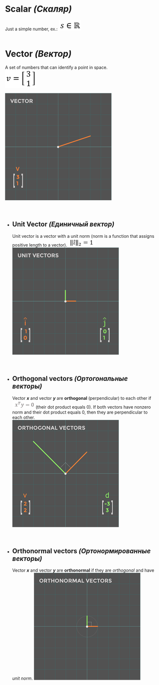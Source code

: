 
# Scalar _(Скаляр)_
Just a simple number, ex.:
![Formula](/Formulas/f1.png)  
<br />  

# Vector _(Вектор)_
A set of numbers that can identify a point in space.   
![Formula](/Formulas/f2.png)    

![Vector](/Images/vector.png)
<br />  
<br />  

-	## Unit Vector _(Единичный вектор)_
	Unit vector is a vector with a unit norm (norm is a function that assigns positive length to a vector). 
	![Formula](/Formulas/f3.png)    
	![UnitVectors](/Images/UnitVectors.png) 
    <br />  
    <br />  
    
-	## Orthogonal vectors _(Ортогональные векторы)_
	Vector _**x**_ and vector _**y**_ are **orthogonal** (perpendicular) to each other if![Formula](/Formulas/f4.png) (their dot product 		equals 0). If both vectors have nonzero norm and their dot product 		equals 0, then they are 			perpendicular to each other.   
	![OrthogonalVectors](/Images/OrthogonalVectors.png)
    <br />  
    <br />   
    
-	## Orthonormal vectors _(Ортонормированные векторы)_
	Vector _**x**_ and vector _**y**_ are **orthonormal** if they are _orthogonal_ and have _unit norm_.
    ![OrthonormalVectors](/Images/OrthonormalVectors.gif)


